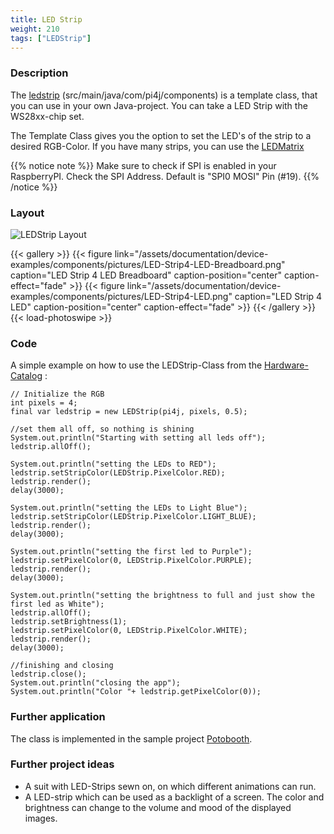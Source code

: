 ```yaml
---
title: LED Strip
weight: 210
tags: ["LEDStrip"]
---
```

### Description
The [ledstrip](https://github.com/Pi4J/pi4j-example-components/tree/main/src/main/java/com/pi4j/components) (src/main/java/com/pi4j/components) is a template class, that you can use in your own Java-project.
You can take a LED Strip with the WS28xx-chip set.

The Template Class gives you the option to set the LED's of the strip to a desired RGB-Color.
If you have many strips, you can use the [LEDMatrix](/documentation/device-examples/ledmatrix)

{{% notice note %}}
Make sure to check if SPI is enabled in your RaspberryPI.
Check the SPI Address. Default is "SPI0 MOSI" Pin (#19).
{{% /notice %}}

### Layout
![LEDStrip Layout](/assets/documentation/device-examples/components/Layout-LEDStrip.png)

{{< gallery >}}
{{< figure link="/assets/documentation/device-examples/components/pictures/LED-Strip4-LED-Breadboard.png" caption="LED Strip 4 LED Breadboard" caption-position="center" caption-effect="fade" >}}
{{< figure link="/assets/documentation/device-examples/components/pictures/LED-Strip4-LED.png" caption="LED Strip 4 LED" caption-position="center" caption-effect="fade" >}}
{{< /gallery >}}
{{< load-photoswipe >}}

### Code
A simple example on how to use the LEDStrip-Class from the [Hardware-Catalog](https://github.com/Pi4J/pi4j-example-components) :
```
// Initialize the RGB
int pixels = 4;
final var ledstrip = new LEDStrip(pi4j, pixels, 0.5);

//set them all off, so nothing is shining
System.out.println("Starting with setting all leds off");
ledstrip.allOff();

System.out.println("setting the LEDs to RED");
ledstrip.setStripColor(LEDStrip.PixelColor.RED);
ledstrip.render();
delay(3000);

System.out.println("setting the LEDs to Light Blue");
ledstrip.setStripColor(LEDStrip.PixelColor.LIGHT_BLUE);
ledstrip.render();
delay(3000);

System.out.println("setting the first led to Purple");
ledstrip.setPixelColor(0, LEDStrip.PixelColor.PURPLE);
ledstrip.render();
delay(3000);

System.out.println("setting the brightness to full and just show the first led as White");
ledstrip.allOff();
ledstrip.setBrightness(1);
ledstrip.setPixelColor(0, LEDStrip.PixelColor.WHITE);
ledstrip.render();
delay(3000);

//finishing and closing
ledstrip.close();
System.out.println("closing the app");
System.out.println("Color "+ ledstrip.getPixelColor(0));
```

### Further application
The class is implemented in the sample project [Potobooth](https://github.com/DieterHolz/PhotoBooth).

### Further project ideas
- A suit with LED-Strips sewn on, on which different animations can run.
- A LED-strip which can be used as a backlight of a screen. The color and brightness can change to the volume and mood of the displayed images.
